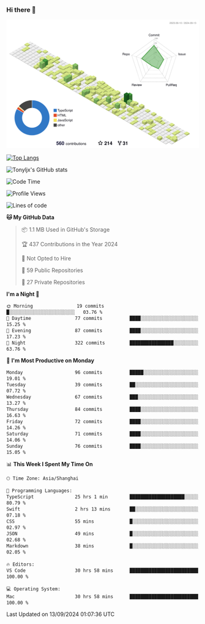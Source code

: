 ### Hi there 👋

![](./profile-3d-contrib/profile-green-animate.svg)

 

[![Top Langs](https://github-readme-stats.vercel.app/api/top-langs/?username=tonyljx)](https://github.com/anuraghazra/github-readme-stats)

![Tonyljx's GitHub stats](https://github-readme-stats.vercel.app/api?username=tonyljx&theme=default&show_icons=true)

 

<!--START_SECTION:waka-->
![Code Time](http://img.shields.io/badge/Code%20Time-738%20hrs%2034%20mins-blue)

![Profile Views](http://img.shields.io/badge/Profile%20Views-2-blue)

![Lines of code](https://img.shields.io/badge/From%20Hello%20World%20I%27ve%20Written-620.8%20thousand%20lines%20of%20code-blue)

**🐱 My GitHub Data** 

> 📦 1.1 MB Used in GitHub's Storage 
 > 
> 🏆 437 Contributions in the Year 2024
 > 
> 🚫 Not Opted to Hire
 > 
> 📜 59 Public Repositories 
 > 
> 🔑 27 Private Repositories 
 > 
**I'm a Night 🦉** 

```text
🌞 Morning                19 commits          █░░░░░░░░░░░░░░░░░░░░░░░░   03.76 % 
🌆 Daytime                77 commits          ████░░░░░░░░░░░░░░░░░░░░░   15.25 % 
🌃 Evening                87 commits          ████░░░░░░░░░░░░░░░░░░░░░   17.23 % 
🌙 Night                  322 commits         ████████████████░░░░░░░░░   63.76 % 
```
📅 **I'm Most Productive on Monday** 

```text
Monday                   96 commits          █████░░░░░░░░░░░░░░░░░░░░   19.01 % 
Tuesday                  39 commits          ██░░░░░░░░░░░░░░░░░░░░░░░   07.72 % 
Wednesday                67 commits          ███░░░░░░░░░░░░░░░░░░░░░░   13.27 % 
Thursday                 84 commits          ████░░░░░░░░░░░░░░░░░░░░░   16.63 % 
Friday                   72 commits          ████░░░░░░░░░░░░░░░░░░░░░   14.26 % 
Saturday                 71 commits          ████░░░░░░░░░░░░░░░░░░░░░   14.06 % 
Sunday                   76 commits          ████░░░░░░░░░░░░░░░░░░░░░   15.05 % 
```


📊 **This Week I Spent My Time On** 

```text
🕑︎ Time Zone: Asia/Shanghai

💬 Programming Languages: 
TypeScript               25 hrs 1 min        ████████████████████░░░░░   80.79 % 
Swift                    2 hrs 13 mins       ██░░░░░░░░░░░░░░░░░░░░░░░   07.18 % 
CSS                      55 mins             █░░░░░░░░░░░░░░░░░░░░░░░░   02.97 % 
JSON                     49 mins             █░░░░░░░░░░░░░░░░░░░░░░░░   02.68 % 
Markdown                 38 mins             █░░░░░░░░░░░░░░░░░░░░░░░░   02.05 % 

🔥 Editors: 
VS Code                  30 hrs 58 mins      █████████████████████████   100.00 % 

💻 Operating System: 
Mac                      30 hrs 58 mins      █████████████████████████   100.00 % 
```


 Last Updated on 13/09/2024 01:07:36 UTC
<!--END_SECTION:waka-->
